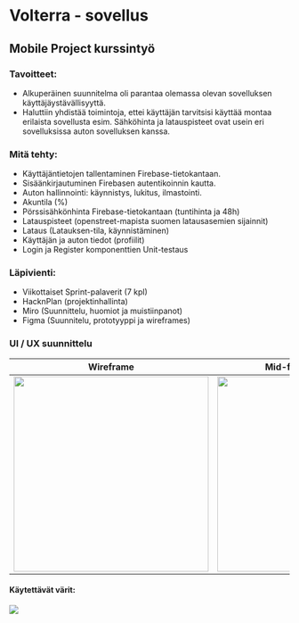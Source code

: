 # Volterra - sovellus
## Mobile Project kurssintyö
### Tavoitteet:
- Alkuperäinen suunnitelma oli parantaa olemassa olevan sovelluksen käyttäjäystävällisyyttä.​
- Haluttiin yhdistää toimintoja, ettei käyttäjän tarvitsisi käyttää montaa erilaista sovellusta esim. Sähköhinta ja latauspisteet ovat usein eri sovelluksissa auton sovelluksen kanssa.
### Mitä tehty:
- Käyttäjäntietojen tallentaminen Firebase-tietokantaan.​
- Sisäänkirjautuminen Firebasen autentikoinnin kautta.​
- Auton hallinnointi: käynnistys, lukitus, ilmastointi.​
- Akuntila (%)​
- Pörssisähkönhinta  Firebase-tietokantaan (tuntihinta ja 48h)​
- Latauspisteet (openstreet-mapista suomen latausasemien sijainnit)​
- Lataus (Latauksen-tila, käynnistäminen)​
- Käyttäjän ja auton tiedot (profiilit)​
- Login ja Register komponenttien Unit-testaus
### Läpivienti:
- Viikottaiset Sprint-palaverit (7 kpl)
- HacknPlan (projektinhallinta)​
- Miro (Suunnittelu, huomiot ja muistiinpanot)​
- Figma (Suunnitelu, prototyyppi ja wireframes)​

### UI / UX suunnittelu
  Wireframe | Mid-fidelity wireframe | Protype 
  --- | --- | --- | 
  <img src="https://github.com/ThePugSummoner/EV_mobile_app/assets/101732234/71fb279f-f835-4956-af9c-fba85071554b" width="350" height="350"> |   <img src="https://github.com/ThePugSummoner/EV_mobile_app/assets/101732234/f93da0f1-8623-4682-b7ae-da57b3be11ba" width="350" height="350"> |   <img src="https://github.com/ThePugSummoner/EV_mobile_app/assets/101732234/1147072c-4273-4ff0-90cb-84be4dcd9d01" width="650" height="350"> 
#### Käytettävät värit:
<img src="https://github.com/ThePugSummoner/EV_mobile_app/assets/101732234/ec4c7ff5-91be-4c9a-a779-4d1bab5e25d6">





